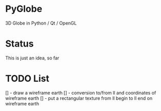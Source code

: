 # PyGlobe
3D Globe in Python / Qt / OpenGL

# Status
This is just an idea, so far

# TODO List
[] - draw a wireframe earth
[] - conversion to/from ll and coordinates of wireframe earth
[] - put a rectangular texture from ll begin to ll end on wireframe earth
